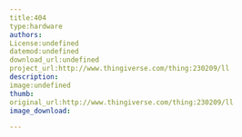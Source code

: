 ```yaml
---
title:404
type:hardware
authors:
License:undefined
datemod:undefined
download_url:undefined
project_url:http://www.thingiverse.com/thing:230209/ll
description:
image:undefined
thumb:
original_url:http://www.thingiverse.com/thing:230209/ll
image_download:

---
```

